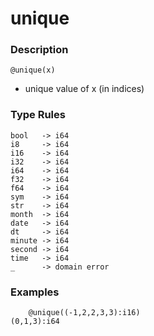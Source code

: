 # unique

### Description

`@unique(x)`

- unique value of x (in indices)

### Type Rules

```no-highlight
bool   -> i64
i8     -> i64
i16    -> i64
i32    -> i64
i64    -> i64
f32    -> i64
f64    -> i64
sym    -> i64
str    -> i64
month  -> i64
date   -> i64
dt     -> i64
minute -> i64
second -> i64
time   -> i64
_      -> domain error
```

### Examples

```no-highlight
    @unique((-1,2,2,3,3):i16)
(0,1,3):i64
```
